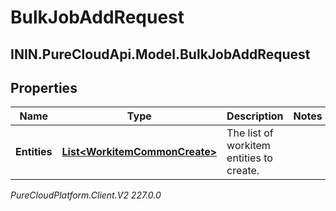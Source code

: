 # BulkJobAddRequest

## ININ.PureCloudApi.Model.BulkJobAddRequest

## Properties

|Name | Type | Description | Notes|
|------------ | ------------- | ------------- | -------------|
| **Entities** | [**List&lt;WorkitemCommonCreate&gt;**](WorkitemCommonCreate) | The list of workitem entities to create. | |



_PureCloudPlatform.Client.V2 227.0.0_
